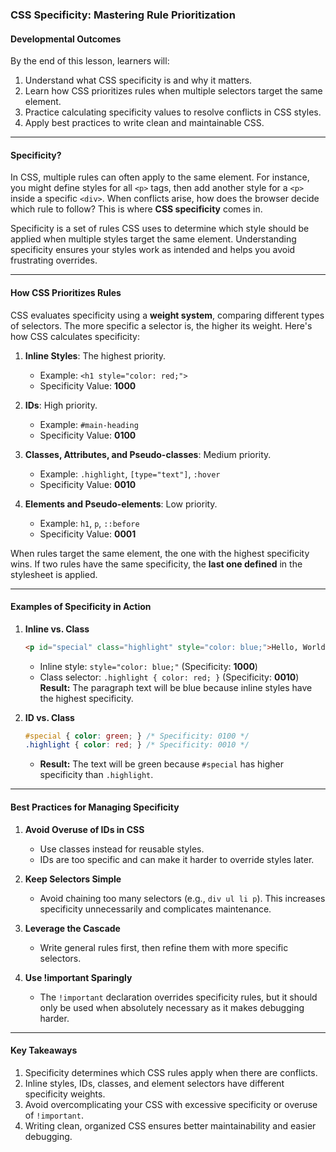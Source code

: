 ### **CSS Specificity: Mastering Rule Prioritization**

#### **Developmental Outcomes**  
By the end of this lesson, learners will:  
1. Understand what CSS specificity is and why it matters.  
2. Learn how CSS prioritizes rules when multiple selectors target the same element.  
3. Practice calculating specificity values to resolve conflicts in CSS styles.  
4. Apply best practices to write clean and maintainable CSS.  

---

#### **Specificity?**

In CSS, multiple rules can often apply to the same element. For instance, you might define styles for all `<p>` tags, then add another style for a `<p>` inside a specific `<div>`. When conflicts arise, how does the browser decide which rule to follow? This is where **CSS specificity** comes in.  

Specificity is a set of rules CSS uses to determine which style should be applied when multiple styles target the same element. Understanding specificity ensures your styles work as intended and helps you avoid frustrating overrides.  

---

#### **How CSS Prioritizes Rules**  

CSS evaluates specificity using a **weight system**, comparing different types of selectors. The more specific a selector is, the higher its weight. Here's how CSS calculates specificity:  

1. **Inline Styles**: The highest priority.  
   - Example: `<h1 style="color: red;">`  
   - Specificity Value: **1000**  

2. **IDs**: High priority.  
   - Example: `#main-heading`  
   - Specificity Value: **0100**  

3. **Classes, Attributes, and Pseudo-classes**: Medium priority.  
   - Example: `.highlight`, `[type="text"]`, `:hover`  
   - Specificity Value: **0010**  

4. **Elements and Pseudo-elements**: Low priority.  
   - Example: `h1`, `p`, `::before`  
   - Specificity Value: **0001**  

When rules target the same element, the one with the highest specificity wins. If two rules have the same specificity, the **last one defined** in the stylesheet is applied.  

---

#### **Examples of Specificity in Action**  

1. **Inline vs. Class**  
   ```html  
   <p id="special" class="highlight" style="color: blue;">Hello, World!</p>  
   ```  
   - Inline style: `style="color: blue;"` (Specificity: **1000**)  
   - Class selector: `.highlight { color: red; }` (Specificity: **0010**)  
   **Result:** The paragraph text will be blue because inline styles have the highest specificity.  

2. **ID vs. Class**  
   ```css  
   #special { color: green; } /* Specificity: 0100 */  
   .highlight { color: red; } /* Specificity: 0010 */  
   ```  
   - **Result:** The text will be green because `#special` has higher specificity than `.highlight`.  

---

#### **Best Practices for Managing Specificity**  

1. **Avoid Overuse of IDs in CSS**  
   - Use classes instead for reusable styles.  
   - IDs are too specific and can make it harder to override styles later.  

2. **Keep Selectors Simple**  
   - Avoid chaining too many selectors (e.g., `div ul li p`). This increases specificity unnecessarily and complicates maintenance.  

3. **Leverage the Cascade**  
   - Write general rules first, then refine them with more specific selectors.  

4. **Use !important Sparingly**  
   - The `!important` declaration overrides specificity rules, but it should only be used when absolutely necessary as it makes debugging harder.  

---

#### **Key Takeaways**  

1. Specificity determines which CSS rules apply when there are conflicts.  
2. Inline styles, IDs, classes, and element selectors have different specificity weights.  
3. Avoid overcomplicating your CSS with excessive specificity or overuse of `!important`.  
4. Writing clean, organized CSS ensures better maintainability and easier debugging.  